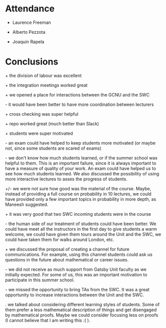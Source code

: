 
# Attendance

- Laurence Freeman

- Alberto Pezzota

- Joaquin Rapela

# Conclusions

\+ the division of labour was excellent

\+ the integration meetings worked great

\+ we opened a place for interactions between the GCNU and the SWC

\- it would have been better to have more coordination between lecturers

\+ cross checking was super helpful

\+ repo worked great (much better than Slack)

\+ students were super motivated

\- an exam could have helped to keep students more motivated (or maybe not, since some students are scared of exams)

\- we don't know how much students learned, or if the summer school was helpful to them. This is an important failure, since it is always important to have a measure of quality of your work. An exam could have helped us to see how much students learned. We also discussed the possibility of using more interactive lectures to asses the progress of students.

+/- we were not sure how good was the material of the course. Maybe, instead of providing a full course on probability in 10 lectures, we could have provided only a few important topics in probability in more depth, as Maneesh suggested.

\+ it was very good that two SWC incoming students were in the course

\- the human side of our treatment of students could have been better. We could have meet all the instructors in the first day to give students a warm welcome, we could have given them tours around the Unit and the SWC, we could have taken them for walks around London, etc.

\+ we discussed the proposal of creating a channel for future communications. For example, using this channel students could ask us questions in the future about mathematical or career issues.

\- we did not receive as much support from Gatsby Unit faculty as we initially expected. For some of us, this was an important motivation to participate in this summer school.

\- we missed the opportunity to bring TAs from the SWC. It was a great opportunity to increase interactions between the Unit and the SWC.

\. we talked about considering different learning styles of students. Some of them prefer a less mathematical description of things and get disengaged by mathematical proofs. Maybe we could consider focusing less on proofs (I cannot believe that I am writing this :( ).

